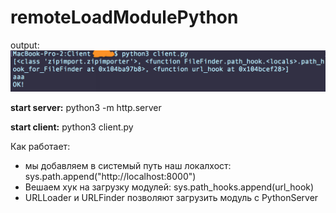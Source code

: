 # remoteLoadModulePython

output:
![output](output_scr.png)

**start server:** python3 -m http.server
  
**start client:** python3 client.py

Как работает:
- мы добавляем в системый путь наш локалхост: sys.path.append("http://localhost:8000")
- Вешаем хук на загрузку модулей: sys.path_hooks.append(url_hook)
- URLLoader и URLFinder позволяют загрузить модуль с PythonServer
